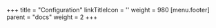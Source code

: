 +++
title = "Configuration"
linkTitleIcon = '<i class="fas fa-cog fa-fw"></i>'
weight = 980
[menu.footer]
  parent = "docs"
  weight = 2
+++
